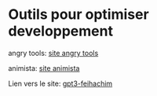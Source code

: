 # Outils pour optimiser developpement

angry tools: [site angry tools](https://angrytools.com/)

animista: [site animista](https://animista.net/)

Lien vers le site: [gpt3-feihachim](https://gpt3-feihachim.netlify.app/)
